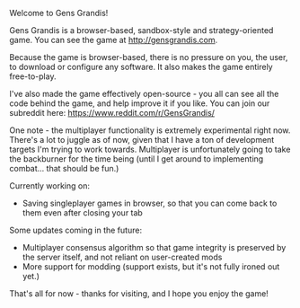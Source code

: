 Welcome to Gens Grandis!

Gens Grandis is a browser-based, sandbox-style and strategy-oriented game. You can see the game at http://gensgrandis.com.

Because the game is browser-based, there is no pressure on you, the user, to download or configure any software. It also makes the game entirely free-to-play.

I've also made the game effectively open-source - you all can see all the code behind the game, and help improve it if you like. You can join our subreddit here: https://www.reddit.com/r/GensGrandis/

One note - the multiplayer functionality is extremely experimental right now. There's a lot to juggle as of now, given that I have a ton of development targets I'm trying to work towards. Multiplayer is unfortunately going to take the backburner for the time being (until I get around to implementing combat... that should be fun.)

Currently working on:
- Saving singleplayer games in browser, so that you can come back to them even after closing your tab

Some updates coming in the future:
- Multiplayer consensus algorithm so that game integrity is preserved by the server itself, and not reliant on user-created mods
- More support for modding (support exists, but it's not fully ironed out yet.)

That's all for now - thanks for visiting, and I hope you enjoy the game!
